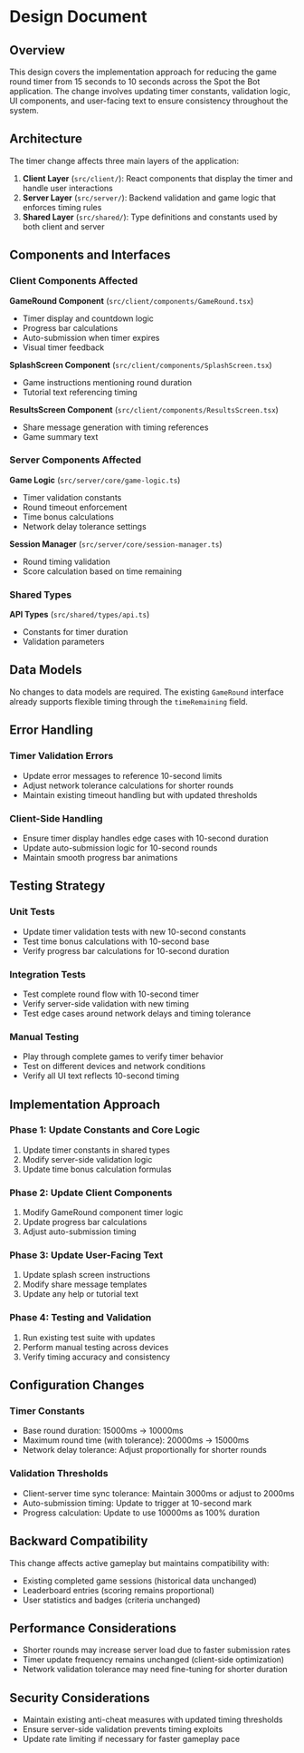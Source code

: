 # Design Document

## Overview

This design covers the implementation approach for reducing the game round timer from 15 seconds to 10 seconds across the Spot the Bot application. The change involves updating timer constants, validation logic, UI components, and user-facing text to ensure consistency throughout the system.

## Architecture

The timer change affects three main layers of the application:

1. **Client Layer** (`src/client/`): React components that display the timer and handle user interactions
2. **Server Layer** (`src/server/`): Backend validation and game logic that enforces timing rules
3. **Shared Layer** (`src/shared/`): Type definitions and constants used by both client and server

## Components and Interfaces

### Client Components Affected

**GameRound Component** (`src/client/components/GameRound.tsx`)
- Timer display and countdown logic
- Progress bar calculations
- Auto-submission when timer expires
- Visual timer feedback

**SplashScreen Component** (`src/client/components/SplashScreen.tsx`)
- Game instructions mentioning round duration
- Tutorial text referencing timing

**ResultsScreen Component** (`src/client/components/ResultsScreen.tsx`)
- Share message generation with timing references
- Game summary text

### Server Components Affected

**Game Logic** (`src/server/core/game-logic.ts`)
- Timer validation constants
- Round timeout enforcement
- Time bonus calculations
- Network delay tolerance settings

**Session Manager** (`src/server/core/session-manager.ts`)
- Round timing validation
- Score calculation based on time remaining

### Shared Types

**API Types** (`src/shared/types/api.ts`)
- Constants for timer duration
- Validation parameters

## Data Models

No changes to data models are required. The existing `GameRound` interface already supports flexible timing through the `timeRemaining` field.

## Error Handling

### Timer Validation Errors
- Update error messages to reference 10-second limits
- Adjust network tolerance calculations for shorter rounds
- Maintain existing timeout handling but with updated thresholds

### Client-Side Handling
- Ensure timer display handles edge cases with 10-second duration
- Update auto-submission logic for 10-second rounds
- Maintain smooth progress bar animations

## Testing Strategy

### Unit Tests
- Update timer validation tests with new 10-second constants
- Test time bonus calculations with 10-second base
- Verify progress bar calculations for 10-second duration

### Integration Tests
- Test complete round flow with 10-second timer
- Verify server-side validation with new timing
- Test edge cases around network delays and timing tolerance

### Manual Testing
- Play through complete games to verify timer behavior
- Test on different devices and network conditions
- Verify all UI text reflects 10-second timing

## Implementation Approach

### Phase 1: Update Constants and Core Logic
1. Update timer constants in shared types
2. Modify server-side validation logic
3. Update time bonus calculation formulas

### Phase 2: Update Client Components
1. Modify GameRound component timer logic
2. Update progress bar calculations
3. Adjust auto-submission timing

### Phase 3: Update User-Facing Text
1. Update splash screen instructions
2. Modify share message templates
3. Update any help or tutorial text

### Phase 4: Testing and Validation
1. Run existing test suite with updates
2. Perform manual testing across devices
3. Verify timing accuracy and consistency

## Configuration Changes

### Timer Constants
- Base round duration: 15000ms → 10000ms
- Maximum round time (with tolerance): 20000ms → 15000ms
- Network delay tolerance: Adjust proportionally for shorter rounds

### Validation Thresholds
- Client-server time sync tolerance: Maintain 3000ms or adjust to 2000ms
- Auto-submission timing: Update to trigger at 10-second mark
- Progress calculation: Update to use 10000ms as 100% duration

## Backward Compatibility

This change affects active gameplay but maintains compatibility with:
- Existing completed game sessions (historical data unchanged)
- Leaderboard entries (scoring remains proportional)
- User statistics and badges (criteria unchanged)

## Performance Considerations

- Shorter rounds may increase server load due to faster submission rates
- Timer update frequency remains unchanged (client-side optimization)
- Network validation tolerance may need fine-tuning for shorter duration

## Security Considerations

- Maintain existing anti-cheat measures with updated timing thresholds
- Ensure server-side validation prevents timing exploits
- Update rate limiting if necessary for faster gameplay pace

